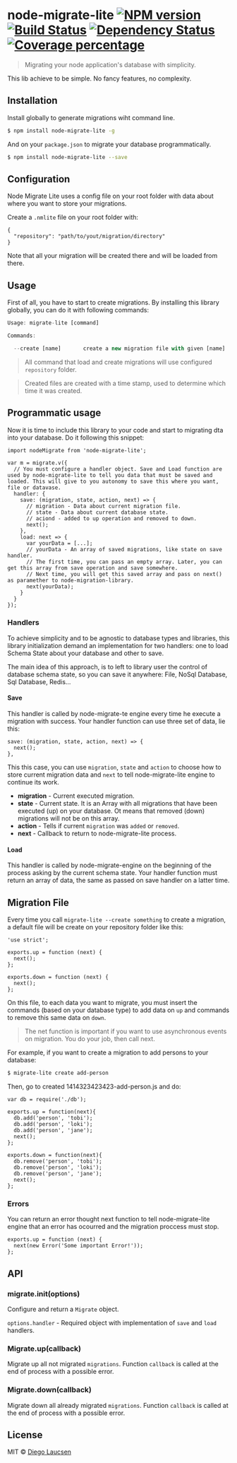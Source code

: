 # node-migrate-lite [![NPM version][npm-image]][npm-url] [![Build Status][travis-image]][travis-url] [![Dependency Status][daviddm-image]][daviddm-url] [![Coverage percentage][coveralls-image]][coveralls-url]
> Migrating your node application&#39;s database with simplicity.

This lib achieve to be simple. No fancy features, no complexity.

## Installation

Install globally to generate migrations wiht command line. 

```sh
$ npm install node-migrate-lite -g
```

And on your `package.json` to migrate your database programmatically.

```sh
$ npm install node-migrate-lite --save
```

## Configuration

Node Migrate Lite uses a config file on your root folder with data about where you want to store your migrations. 

Create a `.nmlite` file on your root folder with:

```
{
  "repository": "path/to/yout/migration/directory"
}
```

Note that all your migration will be created there and will be loaded from there.

## Usage

First of all, you have to start to create migrations. By installing this library globally, you can do it with following commands:

```js
Usage: migrate-lite [command]

Commands:

  --create [name]       create a new migration file with given [name]
```

> All command that load and create migrations will use configured `repository` folder.

> Created files are created with a time stamp, used to determine which time it was created.

## Programmatic usage

Now it is time to include this library to your code and start to migrating dta into your database. Do it following this snippet:

```
import nodeMigrate from 'node-migrate-lite';

var m = migrate.v({
  // You must configure a handler object. Save and Load function are used by node-migrate-lite to tell you data that must be saved and loaded. This will give to you autonomy to save this where you want, file or datavase.
  handler: {
    save: (migration, state, action, next) => {
      // migration - Data about current migration file.
      // state - Data about current database state.
      // aciond - added to up operation and removed to down.
      next();
    },
    load: next => {
      var yourData = [...];
      // yourData - An array of saved migrations, like state on save handler.
      // The first time, you can pass an empty array. Later, you can get this array from save operation and save somewhere.
      // Next time, you will get this saved array and pass on next() as paramether to node-migration-library.
      next(yourData);
    }
  }
});
```


### Handlers

To achieve simplicity and to be agnostic to database types and libraries, this library initialization demand an implementation for two handlers: one to load Schema State about your database and other to save.

The main idea of this approach, is to left to library user the control of database schema state, so you can save it anywhere: File, NoSql Database, Sql Database, Redis...

#### Save

This handler is called by node-migrate-te engine every time he execute a migration with success. Your handler function can use three set of data, lie this:

```
save: (migration, state, action, next) => {
  next();
},
```

This this case, you can use `migration`, `state` and `action` to choose how to store current migration data and `next` to tell node-migrate-lite engine to continue its work.

* **migration** - Current executed migration.
* **state** - Current state. It is an Array with all migrations that have been executed (up) on your database. Ot means that removed (down) migrations will not be on this array.
* **action** - Tells if current `migration` was `added` or `removed`.
* **next** - Callback to return to node-migrate-lite process.

#### Load

This handler is called by node-migrate-engine on the beginning of the process asking by the current schema state. Your handler function must return an array of data, the same as passed on save handler on a latter time.
    
## Migration File

Every time you call `migrate-lite --create something` to create a migration, a default file will be create on your repository folder like this:

```
'use strict';

exports.up = function (next) {
  next();
};

exports.down = function (next) {
  next();
};

```

On this file, to each data you want to migrate, you must insert the commands (based on your database type) to add data on `up` and commands to remove this same data on `down`. 

> The net function is important if you want to use asynchronous events on migration. You do your job, then call next.

For example, if you want to create a migration to add persons to your database:

``` sh
$ migrate-lite create add-person
```

Then, go to created 1414323423423-add-person.js and do:

```
var db = require('./db');

exports.up = function(next){
  db.add('person', 'tobi');
  db.add('person', 'loki');
  db.add('person', 'jane');
  next();
};

exports.down = function(next){
  db.remove('person', 'tobi');
  db.remove('person', 'loki');
  db.remove('person', 'jane');
  next();
};
```

### Errors

You can return an error thought next function to tell node-migrate-lite engine that an error has ocourred and the migration proccess must stop.

```
exports.up = function (next) {
  next(new Error('Some important Error!'));
};
```

## API

### migrate.init(options)

Configure and return a `Migrate` object.

`options.handler` - Required object with implementation of `save` and `load` handlers.

### Migrate.up(callback)

Migrate up all not migrated `migrations`. Function `callback` is called at the end of process with a possible error.

### Migrate.down(callback)

Migrate down all already migrated `migrations`. Function `callback` is called at the end of process with a possible error.

## License

MIT © [Diego Laucsen](www.laucsen.com)


[npm-image]: https://badge.fury.io/js/node-migrate-lite.svg
[npm-url]: https://npmjs.org/package/node-migrate-lite
[travis-image]: https://travis-ci.org/Laucsen/node-migrate-lite.svg?branch=master
[travis-url]: https://travis-ci.org/Laucsen/node-migrate-lite
[daviddm-image]: https://david-dm.org/Laucsen/node-migrate-lite.svg?theme=shields.io
[daviddm-url]: https://david-dm.org/Laucsen/node-migrate-lite
[coveralls-image]: https://coveralls.io/repos/Laucsen/node-migrate-lite/badge.svg
[coveralls-url]: https://coveralls.io/r/Laucsen/node-migrate-lite
